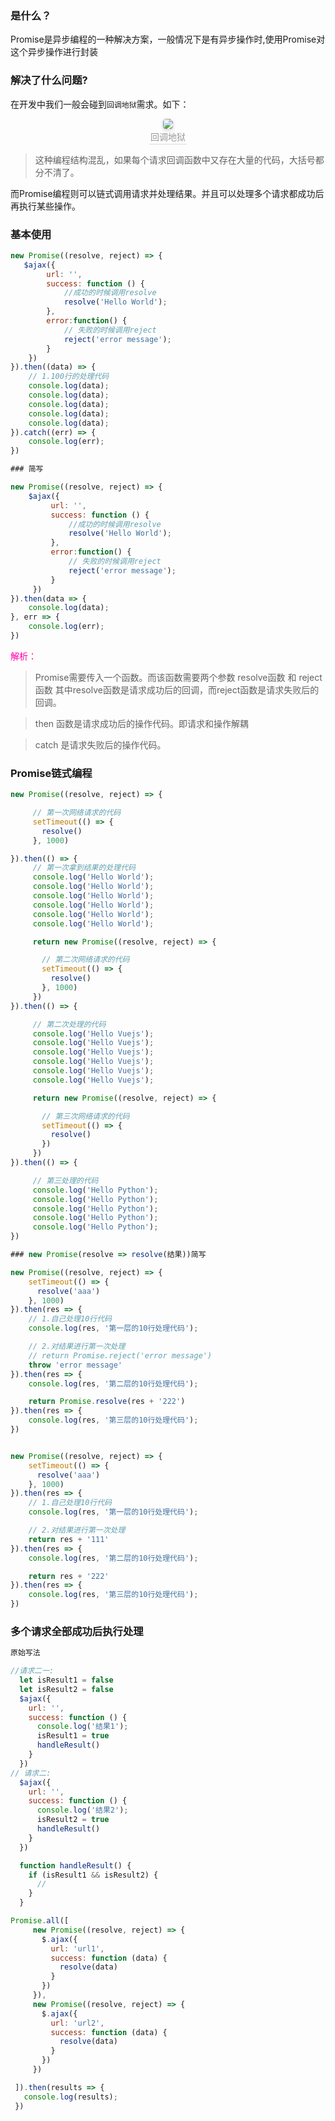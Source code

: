### 是什么？

Promise是异步编程的一种解决方案，一般情况下是有异步操作时,使用Promise对这个异步操作进行封装

### 解决了什么问题?

在开发中我们一般会碰到`回调地狱`需求。如下：
<center>
    <img style="border-radius: 0.3125em;
    box-shadow: 0 2px 4px 0 rgba(34,36,38,.12),0 2px 10px 0 rgba(34,36,38,.08);"
    src="资料/回调地狱.png">
    <br>
    <div style="color:orange; border-bottom: 1px solid #d9d9d9;
    display: inline-block;
    color: #999;
    padding: 2px;">回调地狱 </div>
</center>

> 这种编程结构混乱，如果每个请求回调函数中又存在大量的代码，大括号都分不清了。

而Promise编程则可以链式调用请求并处理结果。并且可以处理多个请求都成功后再执行某些操作。



### 基本使用

```JavaScript
new Promise((resolve, reject) => {
   $ajax({
        url: '',
        success: function () {
            //成功的时候调用resolve
            resolve('Hello World');
        },
        error:function() {
            // 失败的时候调用reject
            reject('error message');
        }
    })
}).then((data) => {
    // 1.100行的处理代码
    console.log(data);
    console.log(data);
    console.log(data);
    console.log(data);
    console.log(data);
}).catch((err) => {
    console.log(err);
})

### 简写

new Promise((resolve, reject) => {
    $ajax({
         url: '',
         success: function () {
             //成功的时候调用resolve
             resolve('Hello World');
         },
         error:function() {
             // 失败的时候调用reject
             reject('error message');
         }
     })
}).then(data => {
    console.log(data);
}, err => {
    console.log(err);
})
```

<font color=ff00aa>解析：</font>

> Promise需要传入一个函数。而该函数需要两个参数
resolve函数 和 reject函数  其中resolve函数是请求成功后的回调，而reject函数是请求失败后的回调。

>then 函数是请求成功后的操作代码。即请求和操作解耦

>catch 是请求失败后的操作代码。

### Promise链式编程

```JavaScript
new Promise((resolve, reject) => {

     // 第一次网络请求的代码
     setTimeout(() => {
       resolve()
     }, 1000)

}).then(() => {
     // 第一次拿到结果的处理代码
     console.log('Hello World');
     console.log('Hello World');
     console.log('Hello World');
     console.log('Hello World');
     console.log('Hello World');
     console.log('Hello World');

     return new Promise((resolve, reject) => {

       // 第二次网络请求的代码
       setTimeout(() => {
         resolve()
       }, 1000)
     })
}).then(() => {

     // 第二次处理的代码
     console.log('Hello Vuejs');
     console.log('Hello Vuejs');
     console.log('Hello Vuejs');
     console.log('Hello Vuejs');
     console.log('Hello Vuejs');
     console.log('Hello Vuejs');

     return new Promise((resolve, reject) => {

       // 第三次网络请求的代码
       setTimeout(() => {
         resolve()
       })
     })
}).then(() => {

     // 第三处理的代码
     console.log('Hello Python');
     console.log('Hello Python');
     console.log('Hello Python');
     console.log('Hello Python');
     console.log('Hello Python');
})

### new Promise(resolve => resolve(结果))简写

new Promise((resolve, reject) => {
    setTimeout(() => {
      resolve('aaa')
    }, 1000)
}).then(res => {
    // 1.自己处理10行代码
    console.log(res, '第一层的10行处理代码');

    // 2.对结果进行第一次处理
    // return Promise.reject('error message')
    throw 'error message'
}).then(res => {
    console.log(res, '第二层的10行处理代码');

    return Promise.resolve(res + '222')
}).then(res => {
    console.log(res, '第三层的10行处理代码');
})


new Promise((resolve, reject) => {
    setTimeout(() => {
      resolve('aaa')
    }, 1000)
}).then(res => {
    // 1.自己处理10行代码
    console.log(res, '第一层的10行处理代码');

    // 2.对结果进行第一次处理
    return res + '111'
}).then(res => {
    console.log(res, '第二层的10行处理代码');

    return res + '222'
}).then(res => {
    console.log(res, '第三层的10行处理代码');
})
 ```


### 多个请求全部成功后执行处理

```JavaScript
原始写法

//请求二一:
  let isResult1 = false
  let isResult2 = false
  $ajax({
    url: '',
    success: function () {
      console.log('结果1');
      isResult1 = true
      handleResult()
    }
  })
// 请求二:
  $ajax({
    url: '',
    success: function () {
      console.log('结果2');
      isResult2 = true
      handleResult()
    }
  })

  function handleResult() {
    if (isResult1 && isResult2) {
      //
    }
  }
```

```JavaScript
Promise.all([
     new Promise((resolve, reject) => {
       $.ajax({
         url: 'url1',
         success: function (data) {
           resolve(data)
         }
       })
     }),
     new Promise((resolve, reject) => {
       $.ajax({
         url: 'url2',
         success: function (data) {
           resolve(data)
         }
       })
     })

 ]).then(results => {
   console.log(results);
 })
```
